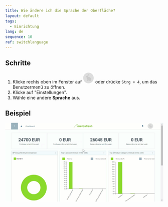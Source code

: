 ```yaml
---
title: Wie ändere ich die Sprache der Oberfläche?
layout: default
tags:
  - Einrichtung
lang: de
sequence: 10
ref: switchlanguage
---
```


## Schritte

1. Klicke rechts oben im Fenster auf ![](assets/UserMenu_Rabbit_WebUI.png) oder drücke `Strg + 4`, um das Benutzermenü zu öffnen.
1. Klicke auf "Einstellungen".
1. Wähle eine andere **Sprache** aus.

## Beispiel

![](../DE/assets/SwitchLanguage_DE-EN.gif)
